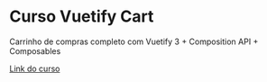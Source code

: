 # Curso Vuetify Cart
Carrinho de compras completo com Vuetify 3 + Composition API + Composables

[Link do curso](https://laravue.com.br/cursos/vuetify-cart)

